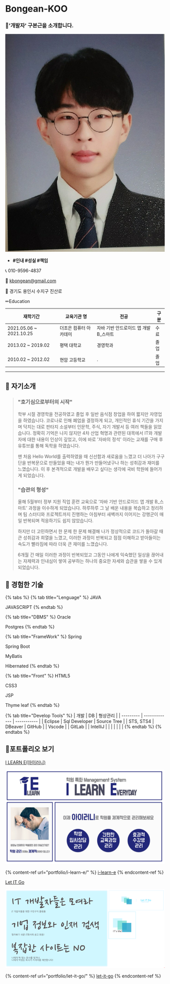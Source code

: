 # Bongean-KOO

### 🚀'개발자' 구본근을 소개합니다. <a href="ecba6588-f835-42c0-a7c9-4614e0ecb11c" id="ecba6588-f835-42c0-a7c9-4614e0ecb11c"></a>

![](.gitbook/assets/asdasdasfqwr32342352345345.jpg)

* **#인내 #성실 #책임**

📞 010-9596-4837

💌 kbongean@gmail.com

🏡 경기도 용인시 수지구 진산로

✏Education

| 재학기간                     | 교육기관 명       | 전공                      | 구분 |
| ------------------------ | ------------ | ----------------------- | -- |
| 2021.05.06 \~ 2021.10.25 | 더조은 컴퓨터 아카데미 | 자바 기반 안드로이드 앱 개발 B\_스마트 | 수료 |
| 2013.02 \~ 2019.02       | 평택 대학교       | 경영학과                    | 졸업 |
| 2010.02 \~ 2012.02       | 현암 고등학교      | .                       | 졸업 |

***

## 🚀 자기소개 <a href="ee617614-0f5b-4b90-8829-774bf4b9f1af" id="ee617614-0f5b-4b90-8829-774bf4b9f1af"></a>

> ### "호기심으로부터의 시작" &#x20;
>
> &#x20;학부 시절 경영학을 전공하였고 졸업 후 일반 음식점 창업을 하여 짧지만 자영업을 하였습니다. 코로나로 인해 폐업을 결정하게 되고, 개인적인 휴식 기간을 가지며 닥치는 대로 판타지 소설부터 인문학, 주식, 자기 개발서 등 여러 책들을 읽었습니다. 정확히 기억은 나지 않지만 4차 산업 혁명과 관련된 대목에서 IT와 개발자에 대한 내용이 인상이 깊었고, 이에 바로 '자바의 정석' 이라는 교재를 구매 후 유튜브를 통해 독학을 하였습니다.
>
> &#x20;맨 처음 Hello World를 출력하였을 때 신선함과 새로움을 느꼈고 더 나아가 구구단을 반복문으로 만들었을 때는 내가 뭔가 만들어냈구나 하는 성취감과 재미를 느꼈습니다. 이 후 본격적으로 개발을 배우고 싶다는 생각에 국비 학원에 들어가게 되었습니다.
>
> ### "습관의 형성"
>
> &#x20;올해 5월부터 정부 지원 직업 훈련 교육으로 ‘자바 기반 안드로이드 앱 개발 B\_스마트’ 과정을 이수하게 되었습니다. 하루하루 그 날 배운 내용을 복습하고 정리하며 팀 스터디와 프로젝트까지 진행하는 아침부터 새벽까지 이어지는 강행군이 매일 반복되며 적응하기도 쉽지 않았습니다.&#x20;
>
> &#x20;하지만 더 고민하면서 한 문제 한 문제 해결해 나가 정상적으로 코드가 돌아갈 때 큰 성취감과 희열을 느꼈고, 이러한 과정이 반복되고 점점 이해하고 받아들이는 속도가 빨라짐에 따라 더욱 큰 재미를 느꼈습니다.
>
> &#x20;6개월 간 매일 이러한 과정이 반복되었고 그동안 나에게 익숙했던 일상을 끊어내는 자제력과 인내심이 쌓여 공부하는 하나의 중요한 자세와 습관을 쌓을 수 있게 되었습니다.&#x20;
>
>
>
>



## 🚀 경험한 기술 <a href="ee617614-0f5b-4b90-8829-774bf4b9f1af" id="ee617614-0f5b-4b90-8829-774bf4b9f1af"></a>

{% tabs %}
{% tab title="Lenguage" %}
JAVA

JAVASCRIPT
{% endtab %}

{% tab title="DBMS" %}
Oracle

Postgres
{% endtab %}

{% tab title="FrameWork" %}
Spring

Spring Boot

MyBatis

Hibernated
{% endtab %}

{% tab title="Front" %}
HTML5

CSS3

JSP

Thyme leaf
{% endtab %}

{% tab title="Develop Tools" %}
| 개발        | DB            | 형상관리        |
| --------- | ------------- | ----------- |
| Eclipse   | Sql Developer | Source Tree |
| STS, STS4 | DBeaver       | GitHub      |
| Vscode    |               | GitLab      |
| IntelliJ  |               |             |
|           |               |             |
{% endtab %}
{% endtabs %}



## 🚀포트폴리오 보기 <a href="13992f2a-0438-4403-a011-68fd3f86be8e" id="13992f2a-0438-4403-a011-68fd3f86be8e"></a>



[I LEARN E(아이러니)](https://app.gitbook.com/s/1S9aj4noxY3lVnRXaTTO/c/xs6aRyBniyY5jQmzXEds/portfolio/i-learn-e)

![](.gitbook/assets/파이널이미지.PNG)

{% content-ref url="portfolio/i-learn-e/" %}
[i-learn-e](portfolio/i-learn-e/)
{% endcontent-ref %}





[Let IT Go](https://app.gitbook.com/s/1S9aj4noxY3lVnRXaTTO/c/xs6aRyBniyY5jQmzXEds/portfolio/let-it-go)

![](.gitbook/assets/세미사진.PNG)

{% content-ref url="portfolio/let-it-go/" %}
[let-it-go](portfolio/let-it-go/)
{% endcontent-ref %}



